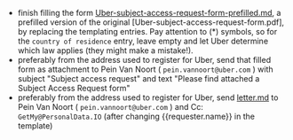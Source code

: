 - finish filling the form [Uber-subject-access-request-form-prefilled.md](Uber-subject-access-request-form-prefilled.md), a prefilled version of the original [Uber-subject-access-request-form.pdf], by replacing the templating entries. Pay attention to (*) symbols, so for the `country of residence` entry, leave empty and let Uber determine which law applies (they might make a mistake!). 
- preferably from the address used to register for Uber, send that filled form as attachment to Pein Van Noort ( `pein.vannoort@uber.com` ) with subject "Subject access request" and text "Please find attached a Subject Access Request form"
- preferably from the address used to register for Uber, send [letter.md](letter.md) to Pein Van Noort ( `pein.vannoort@uber.com` ) and Cc: `GetMy@PersonalData.IO` (after changing {{requester.name}} in the template)

